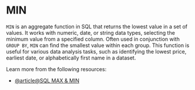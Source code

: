 # MIN

`MIN` is an aggregate function in SQL that returns the lowest value in a set of values. It works with numeric, date, or string data types, selecting the minimum value from a specified column. Often used in conjunction with `GROUP BY`, `MIN` can find the smallest value within each group. This function is useful for various data analysis tasks, such as identifying the lowest price, earliest date, or alphabetically first name in a dataset.

Learn more from the following resources:

- [@article@SQL MAX & MIN](https://www.programiz.com/sql/min-and-max)